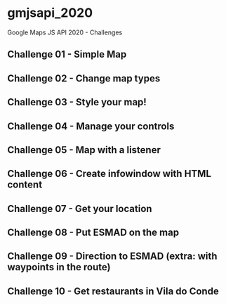 # gmjsapi_2020
Google Maps JS API 2020 - Challenges 

## Challenge 01 - Simple Map
## Challenge 02 - Change map types
## Challenge 03 - Style your map!
## Challenge 04 - Manage your controls
## Challenge 05 - Map with a listener
## Challenge 06 - Create infowindow with HTML content
## Challenge 07 - Get your location
## Challenge 08 - Put ESMAD on the map
## Challenge 09 - Direction to ESMAD (extra: with waypoints in the route)
## Challenge 10 - Get restaurants in Vila do Conde
